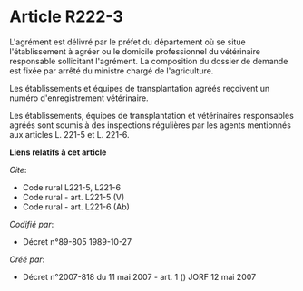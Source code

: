 # Article R222-3

L'agrément est délivré par le préfet du département où se situe l'établissement à agréer ou le domicile professionnel du
vétérinaire responsable sollicitant l'agrément. La composition du dossier de demande est fixée par arrêté du ministre chargé
de l'agriculture. 

Les établissements et équipes de transplantation agréés reçoivent un numéro d'enregistrement vétérinaire. 

Les établissements, équipes de transplantation et vétérinaires responsables agréés sont soumis à des inspections régulières
par les agents mentionnés aux articles L. 221-5 et L. 221-6.

**Liens relatifs à cet article**

_Cite_:

  - Code rural L221-5, L221-6
  - Code rural - art. L221-5 (V)
  - Code rural - art. L221-6 (Ab)

_Codifié par_:

  - Décret n°89-805 1989-10-27

_Créé par_:

  - Décret n°2007-818 du 11 mai 2007 - art. 1 () JORF 12 mai 2007
